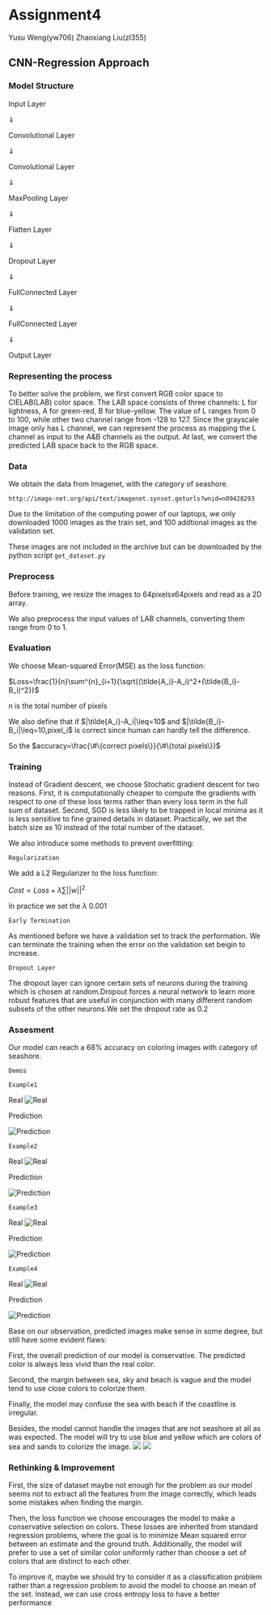 # Assignment4
Yusu Weng(yw706) Zhaoxiang Liu(zl355)

## CNN-Regression Approach
### Model Structure
Input Layer

$\Downarrow$

Convolutional Layer

$\Downarrow$

Convolutional Layer

$\Downarrow$

MaxPooling Layer

$\Downarrow$

Flatten Layer

$\Downarrow$

Dropout Layer

$\Downarrow$

FullConnected Layer

$\Downarrow$

FullConnected Layer

$\Downarrow$

Output Layer
### Representing the process
To better solve the problem, we first convert RGB color space to CIELAB(LAB) color space. The LAB space consists of three channels: L for lightness, A for green-red, B for blue-yellow. The value of L ranges from 0 to 100, while other two channel range from -128 to 127. Since the grayscale image only has L channel, we can represent the process as mapping the L channel as input to the A&B channels as the output. At last, we convert the predicted LAB space back to the RGB space.

### Data

We obtain the data from Imagenet, with the category of seashore.
```
http://image-net.org/api/text/imagenet.synset.geturls?wnid=n09428293
```
Due to the limitation of the computing power of our laptops, we only downloaded 1000 images as the train set, and 100 addtional images as the validation set.

These images are not included in the archive but can be downloaded by the python script `get_dataset.py`

### Preprocess
Before training, we resize the images to 64pixelsx64pixels and read as a 2D array.

We also preprocess the input values of LAB channels, converting them range from 0 to 1.
### Evaluation

We choose Mean-squared Error(MSE) as the loss function:

$Loss=\frac{1}{n}\sum^{n}_{i=1}{\sqrt{(\tilde{A_i}-A_i)^2+(\tilde{B_i}-B_i)^2}}$

n is the total number of pixels

We also define that if $|\tilde{A_i}-A_i|\leq=10$ and $|\tilde{B_i}-B_i|\leq=10,pixel_i$ is correct since human can hardly tell the difference.

So the $accuracy=\frac{\#\{correct pixels\}}{\#\{total pixels\}}$

### Training

Instead of Gradient descent, we choose Stochatic gradient descent for two reasons. First, it is computationally cheaper to compute the gradients with respect to one of these loss terms
rather than every loss term in the full sum of dataset. Second, SGD is less likely to be trapped in local minima as it is less sensitive to fine grained details in dataset. Practically, we set the batch size as 10 instead of the total number of the dataset.


We also introduce some methods to prevent overfitting:

`Regularization`

We add a L2 Regularizer to the loss function:

$Cost=Loss+\lambda\sum{||w||^2}$

In practice we set the $\lambda$ 0.001

`Early Termination`

As mentioned before we have a validation set to track the performation. We can terminate the training when the error on the validation set beigin to increase.

`Dropout Layer`

The dropout layer can ignore certain sets of neurons during the training which is chosen at random.Dropout forces a neural network to learn more robust features that are useful in conjunction with many different random subsets of the other neurons.We set the dropout rate as 0.2

### Assesment
Our model can reach a 68% accuracy on coloring images with category of seashore. 

`Demos`

`Example1`

Real
![Real](demo/1.png)

Prediction

![Prediction](demo/2.png)

`Example2`

Real
![Real](demo/3.png)

Prediction

![Prediction](demo/4.png)

`Example3`

Real
![Real](demo/5.png)

Prediction

![Prediction](demo/6.png)

`Example4`

Real
![Real](demo/7.png)

Prediction

![Prediction](demo/8.png)

Base on our observation, predicted images make sense in some degree, but still have some evident flaws:

First, the overall prediction of our model is conservative. The predicted color is always less vivid than the real color.

Second, the margin between sea, sky and beach is vague and the model tend to use close colors to colorize them.

Finally, the model may confuse the sea with beach if the coastline is irregular.

Besides, the model cannot handle the images that are not seashore at all as was expected. The model will try to use blue and yellow which are colors of sea and sands to colorize the image.
![](demo/9.png)
![](demo/10.png)
### Rethinking & Improvement

First, the size of dataset maybe not enough for the problem as our model seems not to extract all the features from the image correctly, which leads some mistakes when finding the margin.

Then, the loss function we choose encourages the model to make a conservative selection on colors. These losses are inherited from standard regression
problems, where the goal is to minimize Mean squared error between an estimate
and the ground truth.
Additionally, the model will prefer to use a set of similar color uniformly rather than choose a set of colors that are distinct to each other.

To improve it, maybe we should try to consider it as a classification problem rather than a regression problem to avoid the model to choose an mean of the set. Instead, we can use cross entropy loss to have a better performance








